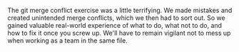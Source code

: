 The git merge conflict exercise was a little terrifying. We made mistakes and
created unintended merge conflicts, which we then had to sort out. So we gained
valuable real-world experience of what to do, what not to do, and how to fix it
once you screw up. We'll have to remain vigilant not to mess up when working as a team in
the same file.
